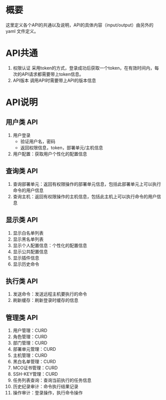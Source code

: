 
# 概要

这里定义各个API的共通以及说明，API的具体内容（input/output）由另外的 yaml 文件定义。

# API共通

1.  权限认证
    采用token的方式，登录成功后获取一个token，在有效时间内，每次的API请求都需要带上token信息。
2.  API版本
    调用API时需要带上API的版本信息

# API说明

## 用户类 API

1.  用户登录
    -   验证用户名，密码
    -   返回权限信息，token，部署单元/主机信息
2.  用户配置：获取用户个性化的配置信息

## 查询类 API

1.  查询部署单元：返回有权限操作的部署单元信息，包括此部署单元上可以执行命令的用户信息
2.  查询主机：返回有权限操作的主机信息，包括此主机上可以执行命令的用户信息

## 显示类 API

1.  显示白名单列表
2.  显示黑名单列表
3.  显示个人配置信息：个性化的配置信息
4.  显示公共配置信息
5.  显示插件信息
6.  显示历史命令

## 执行类 API

1.  发送命令：发送远程主机要执行的命令
2.  刷新缓存：刷新登录时缓存的信息

## 管理类 API

1.  用户管理：CURD
2.  角色管理：CURD
3.  部门管理：CURD
4.  部署单元管理：CURD
5.  主机管理：CURD
6.  黑白名单管理：CURD
7.  MCO证书管理：CURD
8.  SSH-KEY管理：CURD
9.  任务列表查询：查询当前执行的任务信息
10. 历史纪录审计：命令执行结果记录
11. 操作审计：登录操作，执行命令操作
